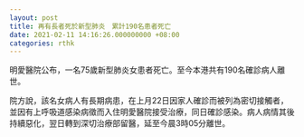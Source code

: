 ```yaml
---
layout: post
title: 再有長者死於新型肺炎　累計190名患者死亡
date: 2021-02-11 14:16:26.000000000 +08:00
categories: rthk
---
```


明愛醫院公布，一名75歲新型肺炎女患者死亡。至今本港共有190名確診病人離世。

院方說，該名女病人有長期病患，在上月22日因家人確診而被列為密切接觸者，並因有上呼吸道感染病徵而入住明愛醫院接受治療，同日確診感染。病人病情其後持續惡化，翌日轉到深切治療部留醫，延至今晨3時05分離世。
